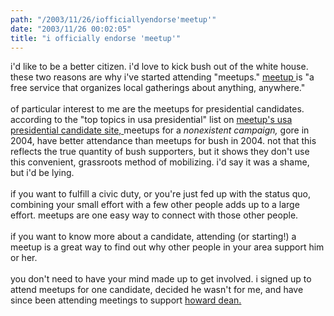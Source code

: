 ```yaml
---
path: "/2003/11/26/iofficiallyendorse'meetup'" 
date: "2003/11/26 00:02:05" 
title: "i officially endorse 'meetup'" 
---
```

i'd like to be a better citizen. i'd love to kick bush out of the white house.  these two reasons are why i've started attending "meetups." <a href="http://www.meetup.com" title="meetup homepage"> meetup </a> is "a free service that organizes local gatherings about anything, anywhere." <br><br>of particular interest to me are the meetups for presidential candidates. according to the "top topics in usa presidential" list on <a href="http://www.meetup.com/browse/polact/cand/pres/" title="meetup for presidential candidates"> meetup's usa presidential candidate site, </a> meetups for a <i> nonexistent campaign, </i> gore in 2004, have better attendance than meetups for bush in 2004.  not that this reflects the true quantity of bush supporters, but it shows they don't use this convenient, grassroots method of mobilizing.  i'd say it was a shame, but i'd be lying.<br><br>if you want to fulfill a civic duty, or you're just fed up with the status quo, combining your small effort with a few other people adds up to a large effort.  meetups are one easy way to connect with those other people. <br><br>if you want to know more about a candidate, attending (or starting!) a meetup is a great way to find out why other people in your area support him or her.<br><br>you don't need to have your mind made up to get involved. i signed up to attend meetups for one candidate, decided he wasn't for me, and have since been attending meetings to support <a href="http://www.deanforamerica.com/" title="dean home"> howard dean. </a><br><br><br><br><br><br>